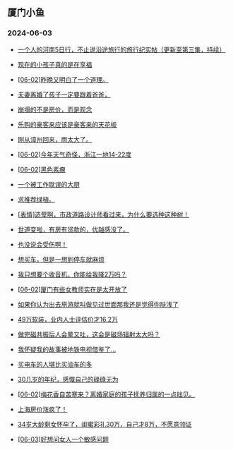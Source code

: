 ## 厦门小鱼 
### 2024-06-03

+ [一个人的河南5日行，不止说沿途旅行的旅行纪实帖（更新至第三集，持续）](http://bbs.xmfish.com/read-htm-tid-18199053.html)

+ [现在的小孩子真的是在享福](http://bbs.xmfish.com/read-htm-tid-18199125.html)

+ [[06-02]昨晚又明白了一个道理。](http://bbs.xmfish.com/read-htm-tid-18199122.html)

+ [夫妻离婚了孩子一定要跟着爸爸，](http://bbs.xmfish.com/read-htm-tid-18199213.html)

+ [崩塌的不是房价，而是观念](http://bbs.xmfish.com/read-htm-tid-18199221.html)

+ [乐购的豪客来应该是豪客来的天花板](http://bbs.xmfish.com/read-htm-tid-18199227.html)

+ [刚从漳州回来，雨太大了。](http://bbs.xmfish.com/read-htm-tid-18199160.html)

+ [[06-02]今年天气奇怪，浙江一地14-22度](http://bbs.xmfish.com/read-htm-tid-18199086.html)

+ [[06-02]黑色素瘤](http://bbs.xmfish.com/read-htm-tid-18199089.html)

+ [一个被工作耽误的大厨](http://bbs.xmfish.com/read-htm-tid-18199222.html)

+ [求推荐绿植。](http://bbs.xmfish.com/read-htm-tid-18199082.html)

+ [[表情]造孽啊，市政道路设计师看过来，为什么要选种这种树！](http://bbs.xmfish.com/read-htm-tid-18199321.html)

+ [世道变啦，有房有贷款的，优越感没了。](http://bbs.xmfish.com/read-htm-tid-18199173.html)

+ [也没说会受伤啊！](http://bbs.xmfish.com/read-htm-tid-18199333.html)

+ [想买车，但是一想到停车就麻烦](http://bbs.xmfish.com/read-htm-tid-18199383.html)

+ [我只想要个收音机，你能给我降2万吗？](http://bbs.xmfish.com/read-htm-tid-18199264.html)

+ [[06-02]厦门有些女教师实在是太开放了](http://bbs.xmfish.com/read-htm-tid-18199415.html)

+ [如果你认为出去旅游就叫做见过世面那我还是觉得你肤浅了](http://bbs.xmfish.com/read-htm-tid-18199338.html)

+ [49万软装，业内人士评估价才16.2万](http://bbs.xmfish.com/read-htm-tid-18199426.html)

+ [做完磁共振后人会晕又吐，这会是磁场辐射太大吗？](http://bbs.xmfish.com/read-htm-tid-18199263.html)

+ [我怀疑我的故事被地铁电视借鉴了…](http://bbs.xmfish.com/read-htm-tid-18199432.html)

+ [买电车的人堪比买油车的多](http://bbs.xmfish.com/read-htm-tid-18199377.html)

+ [30几岁的年纪，感慨自己的碌碌无为](http://bbs.xmfish.com/read-htm-tid-18199483.html)

+ [[06-02]梅花香自苦寒来？离婚家庭的孩子抚养归属的一点拙见。](http://bbs.xmfish.com/read-htm-tid-18199379.html)

+ [上海房价涨疯了！](http://bbs.xmfish.com/read-htm-tid-18199644.html)

+ [34岁大龄剩女怀孕了，闺蜜彩礼30万，自己才8万，不愿意领证](http://bbs.xmfish.com/read-htm-tid-18199352.html)

+ [[06-03]好想问女人一个敏感问题](http://bbs.xmfish.com/read-htm-tid-18199711.html)

